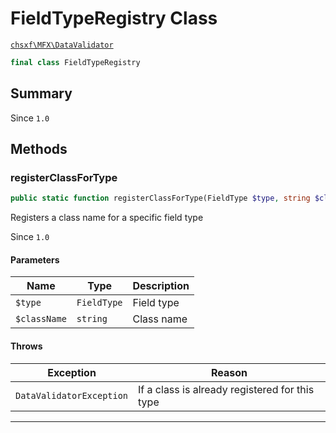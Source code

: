 # FieldTypeRegistry Class

[`chsxf\MFX\DataValidator`](API-Namespace-DataValidator)

```php
final class FieldTypeRegistry
```

## Summary

Since `1.0`

## Methods

### registerClassForType

```php
public static function registerClassForType(FieldType $type, string $className)
```

Registers a class name for a specific field type

Since `1.0`

#### Parameters

| Name         | Type        | Description |
| ------------ | ----------- | ----------- |
| `$type`      | `FieldType` | Field type  |
| `$className` | `string`    | Class name  |

#### Throws

| Exception                | Reason                                         |
| ------------------------ | ---------------------------------------------- |
| `DataValidatorException` | If a class is already registered for this type |

---

